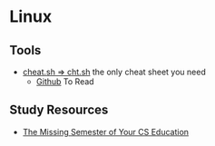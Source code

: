 # Linux

## Tools

- [cheat.sh => cht.sh](https://cht.sh/) the only cheat sheet you need
  - [Github](https://github.com/chubin/cheat.sh) To Read



## Study Resources

- [The Missing Semester of Your CS Education](https://missing.csail.mit.edu/)